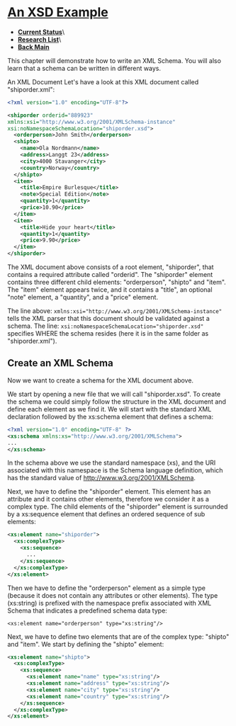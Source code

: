 # **[An XSD Example](https://www.w3schools.com/xml/schema_example.asp)**

- **[Current Status](../../../../development/status/weekly/current_status.md)**\
- **[Research List](../../../../research/research_list.md)**\
- **[Back Main](../../../../README.md)**

This chapter will demonstrate how to write an XML Schema. You will also learn that a schema can be written in different ways.

An XML Document
Let's have a look at this XML document called "shiporder.xml":

```xml
<?xml version="1.0" encoding="UTF-8"?>

<shiporder orderid="889923"
xmlns:xsi="http://www.w3.org/2001/XMLSchema-instance"
xsi:noNamespaceSchemaLocation="shiporder.xsd">
  <orderperson>John Smith</orderperson>
  <shipto>
    <name>Ola Nordmann</name>
    <address>Langgt 23</address>
    <city>4000 Stavanger</city>
    <country>Norway</country>
  </shipto>
  <item>
    <title>Empire Burlesque</title>
    <note>Special Edition</note>
    <quantity>1</quantity>
    <price>10.90</price>
  </item>
  <item>
    <title>Hide your heart</title>
    <quantity>1</quantity>
    <price>9.90</price>
  </item>
</shiporder>
```

The XML document above consists of a root element, "shiporder", that contains a required attribute called "orderid". The "shiporder" element contains three different child elements: "orderperson", "shipto" and "item". The "item" element appears twice, and it contains a "title", an optional "note" element, a "quantity", and a "price" element.

The line above: ```xmlns:xsi="http://www.w3.org/2001/XMLSchema-instance"``` tells the XML parser that this document should be validated against a schema. The line: ```xsi:noNamespaceSchemaLocation="shiporder.xsd"``` specifies WHERE the schema resides (here it is in the same folder as "shiporder.xml").

## Create an XML Schema

Now we want to create a schema for the XML document above.

We start by opening a new file that we will call "shiporder.xsd". To create the schema we could simply follow the structure in the XML document and define each element as we find it. We will start with the standard XML declaration followed by the xs:schema element that defines a schema:

```xml
<?xml version="1.0" encoding="UTF-8" ?>
<xs:schema xmlns:xs="http://www.w3.org/2001/XMLSchema">
...
</xs:schema>
```

In the schema above we use the standard namespace (xs), and the URI associated with this namespace is the Schema language definition, which has the standard value of <http://www.w3.org/2001/XMLSchema>.

Next, we have to define the "shiporder" element. This element has an attribute and it contains other elements, therefore we consider it as a complex type. The child elements of the "shiporder" element is surrounded by a xs:sequence element that defines an ordered sequence of sub elements:

```xml
<xs:element name="shiporder">
  <xs:complexType>
    <xs:sequence>
      ...
    </xs:sequence>
  </xs:complexType>
</xs:element>
```

Then we have to define the "orderperson" element as a simple type (because it does not contain any attributes or other elements). The type (xs:string) is prefixed with the namespace prefix associated with XML Schema that indicates a predefined schema data type:

```<xs:element name="orderperson" type="xs:string"/>```

Next, we have to define two elements that are of the complex type: "shipto" and "item". We start by defining the "shipto" element:

```xml
<xs:element name="shipto">
  <xs:complexType>
    <xs:sequence>
      <xs:element name="name" type="xs:string"/>
      <xs:element name="address" type="xs:string"/>
      <xs:element name="city" type="xs:string"/>
      <xs:element name="country" type="xs:string"/>
    </xs:sequence>
  </xs:complexType>
</xs:element>
```
